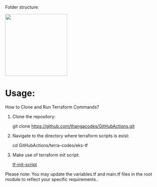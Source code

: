Folder structure:

<img src="https://github.com/user-attachments/assets/7226d812-9241-4f27-ac29-b7dda009aa75" width="200" height="200" />


# Usage:

How to Clone and Run Terraform Commands?

1) Clone the repository:
   
   git clone https://github.com/thangacodes/GitHubActions.git
   
3) Navigate to the directory where terraform scripts is exist:

   cd GitHubActions/terra-codes/eks-tf
   
4) Make use of terraform init script:

   [tf-init-script](https://github.com/thangacodes/terraform_usecases)

Please note: You may update the variables.tf and main.tf files in the root module to reflect your specific requirements..
